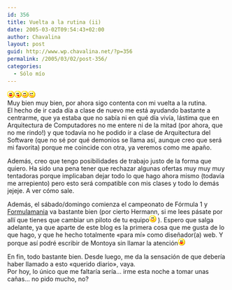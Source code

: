 ```yaml
---
id: 356
title: Vuelta a la rutina (ii)
date: 2005-03-02T09:54:43+02:00
author: Chavalina
layout: post
guid: http://www.wp.chavalina.net/?p=356
permalink: /2005/03/02/post-356/
categories:
  - Sólo mío
---
```

![emo](/imagenes/emoticonos/risa.gif)![emo](/imagenes/emoticonos/lengua.gif)![emo](/imagenes/emoticonos/sonrisa.gif)![emo](/imagenes/emoticonos/guino.gif)  
Muy bien muy bien, por ahora sigo contenta con mi vuelta a la rutina.  
El hecho de ir cada día a clase de nuevo me está ayudando bastante a centrarme, que ya estaba que no sabía ni en qué día vivía, lástima que en Arquitectura de Computadores no me entere ni de la mitad (por ahora, que no me rindo!) y que todavía no he podido ir a clase de Arquitectura del Software (que no sé por qué demonios se llama así, aunque creo que será mi favorita) porque me coincide con otra, ya veremos como me apa&ntilde;o.

Además, creo que tengo posibilidades de trabajo justo de la forma que quiero. Ha sido una pena tener que rechazar algunas ofertas muy muy muy tentadoras porque implicaban dejar todo lo que hago ahora mismo (todavía me arrepiento) pero esto será compatible con mis clases y todo lo demás jejeje. A ver cómo sale.

Además, el sábado/domingo comienza el campeonato de Fórmula 1 y <a href="http://www.formulamania.com" target="_blank">Formulamania</a> va bastante bien (por cierto Hermann, si me lees pásate por allí que tienes que cambiar un piloto de tu equipo![emo](/imagenes/emoticonos/sonrisa.gif) ). Espero que salga adelante, ya que aparte de este blog es la primera cosa que me gusta de lo que hago, y que he hecho totalmente «para mí» como dise&ntilde;ador(a) web. Y porque así podré escribir de Montoya sin llamar la atención![emo](/imagenes/emoticonos/risa.gif) 

En fin, todo bastante bien. Desde luego, me da la sensación de que debería haber llamado a esto «querido diario», vaya.  
Por hoy, lo único que me faltaría sería… irme esta noche a tomar unas ca&ntilde;as… no pido mucho, no?
